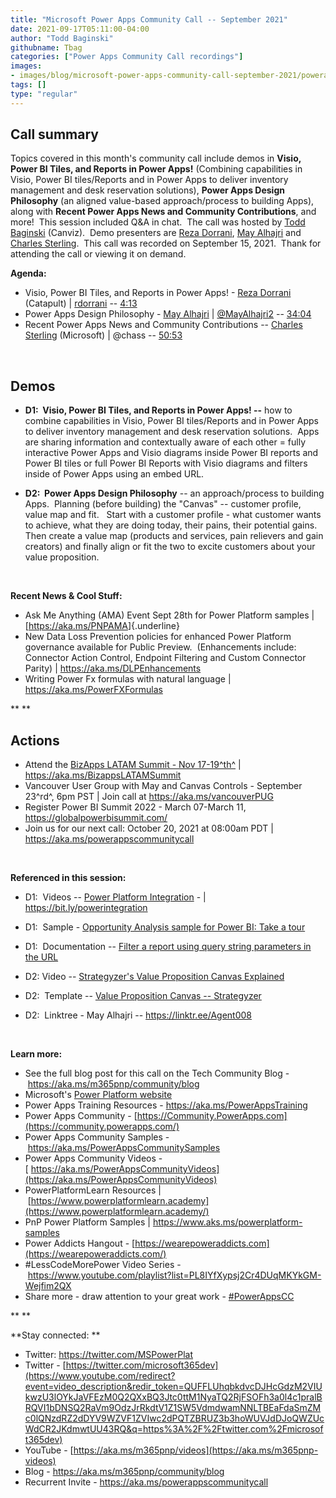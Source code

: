 ```yaml
---
title: "Microsoft Power Apps Community Call -- September 2021"
date: 2021-09-17T05:11:00-04:00
author: "Todd Baginski"
githubname: Tbag
categories: ["Power Apps Community Call recordings"]
images:
- images/blog/microsoft-power-apps-community-call-september-2021/powerapps-recording.jpg
tags: []
type: "regular"
---
```



## Call summary


Topics covered in this month's community call include demos in **Visio,
Power BI Tiles, and Reports in Power Apps!** (Combining capabilities in
Visio, Power BI tiles/Reports and in Power Apps to deliver inventory
management and desk reservation solutions), **Power Apps Design
Philosophy** (an aligned value-based approach/process to building Apps),
along with **Recent Power Apps News and Community Contributions**, and
more!  This session included Q&A in chat.  The call was hosted by [Todd
Baginski](http://twitter.com/toddbaginski) (Canviz).  Demo presenters
are [Reza Dorrani](http://twitter.com/rezadorrani), [May
Alhajri](http://twitter.com/MayAlhajri2) and [Charles
Sterling](http://twitter.com/chass).  This call was recorded on
September 15, 2021.  Thank for attending the call or viewing it on
demand. 


**Agenda:**  

-   Visio, Power BI Tiles, and Reports in Power Apps! - [Reza
    Dorrani](http://twitter.com/rezadorrani) (Catapult) |
    [rdorrani](https://github.com/rdorrani) --
    [4:13](https://youtu.be/8bDUAK6N8Jg?t=253)
-   Power Apps Design Philosophy - [May
    Alhajri](http://twitter.com/MayAlhajri2) |
    [\@MayAlhajri2](https://techcommunity.microsoft.com/t5/user/viewprofilepage/user-id/670696) --
    [34:04](https://youtu.be/8bDUAK6N8Jg?t=2044)
-   Recent Power Apps News and Community Contributions -- [Charles
    Sterling](http://twitter.com/chass) (Microsoft) | \@chass --
    [50:53](https://youtu.be/8bDUAK6N8Jg?t=3053)

 

## Demos

-   **D1:  Visio, Power BI Tiles, and Reports in Power Apps! --** how to
    combine capabilities in Visio, Power BI tiles/Reports and in Power
    Apps to deliver inventory management and desk reservation
    solutions.  Apps are sharing information and contextually aware of
    each other = fully interactive Power Apps and Visio diagrams inside
    Power BI reports and Power BI tiles or full Power BI Reports with
    Visio diagrams and filters inside of Power Apps using an embed URL. 
      

-   **D2:  Power Apps Design Philosophy** -- an approach/process to
    building Apps.  Planning (before building) the "Canvas" -- customer
    profile, value map and fit.   Start with a customer profile - what
    customer wants to achieve, what they are doing today, their pains,
    their potential gains. Then create a value map (products and
    services, pain relievers and gain creators) and finally align or fit
    the two to excite customers about your value proposition.   

 

**Recent News & Cool Stuff:**

-   Ask Me Anything (AMA) Event Sept 28th for Power Platform samples |
    [<https://aka.ms/PNPAMA>]{.underline}
-   New Data Loss Prevention policies for enhanced Power Platform
    governance available for Public Preview.  (Enhancements include:
    Connector Action Control, Endpoint Filtering and Custom Connector
    Parity) | <https://aka.ms/DLPEnhancements>
-   Writing Power Fx formulas with natural language |
    <https://aka.ms/PowerFXFormulas>

** **

## Actions





-   Attend the [BizApps LATAM Summit - Nov
    17-19^th^](https://aka.ms/BizappsLATAMSummit) |
    <https://aka.ms/BizappsLATAMSummit>
-   Vancouver User Group with May and Canvas Controls - September
    23^rd^, 6pm PST | Join call at <https://aka.ms/vancouverPUG>
-   Register Power BI Summit 2022 - March 07-March 11,
    <https://globalpowerbisummit.com/>
-   Join us for our next call: October 20, 2021 at 08:00am PDT |
    <https://aka.ms/powerappscommunitycall>

 

**Referenced in this session:**

-   D1:  Videos -- [Power Platform
    Integration](https://www.youtube.com/playlist?list=PLTyFh-qDKAiEUf5st2WhUzgoDRF-1hET0) -
    | <https://bit.ly/powerintegration>

-   D1:  Sample - [Opportunity Analysis sample for Power BI: Take a
    tour](https://github.com/MicrosoftDocs/powerbi-docs/blob/live/powerbi-docs/create-reports/sample-opportunity-analysis.md) 

-   D1:  Documentation -- [Filter a report using query string parameters
    in the
    URL](https://docs.microsoft.com/power-bi/collaborate-share/service-url-filters) 

-   D2: Video -- [Strategyzer's Value Proposition Canvas
    Explained](https://www.youtube.com/watch?v=ReM1uqmVfP0) 

-   D2:  Template -- [Value Proposition Canvas --
    Strategyzer](https://www.strategyzer.com/canvas) 

-   D2:  Linktree - May Alhajri -- <https://linktr.ee/Agent008>

 

**Learn more:**  

-   See the full blog post for this call on the Tech Community Blog
    - <https://aka.ms/m365pnp/community/blog>
-   Microsoft's [Power Platform
    website](https://powerplatform.microsoft.com/)
-   Power Apps Training Resources - <https://aka.ms/PowerAppsTraining>
-   Power Apps Community
    - [https://Community.PowerApps.com](https://community.powerapps.com/)
-   Power Apps Community Samples
    - <https://aka.ms/PowerAppsCommunitySamples>
-   Power Apps Community Videos
    -[ https://aka.ms/PowerAppsCommunityVideos](https://aka.ms/PowerAppsCommunityVideos)
-   PowerPlatformLearn Resources
    | [https://www.powerplatformlearn.academy](https://www.powerplatformlearn.academy/)
-   PnP Power Platform Samples
    | <https://www.aks.ms/powerplatform-samples>
-   Power Addicts Hangout
    - [https://wearepoweraddicts.com](https://wearepoweraddicts.com/)
-   #LessCodeMorePower Video Series
    - <https://www.youtube.com/playlist?list=PL8IYfXypsj2Cr4DUqMKYkGM-Wejfim2QX>
-   Share more - draw attention to your great work
    - [#PowerAppsCC](https://twitter.com/hashtag/PowerAppsCC?src=hashtag_click)

** **

**Stay connected: **

-   Twitter: <https://twitter.com/MSPowerPlat>
-   Twitter
    - [https://twitter.com/microsoft365dev](https://www.youtube.com/redirect?event=video_description&redir_token=QUFFLUhqbkdvcDJHcGdzM2VIUkwzU3lOYkJaVFEzM0Q2QXxBQ3Jtc0ttM1NyaTQ2RjFSOFh3a0l4c1pralBRQVI1bDNSQ2RaVm9OdzJrRkdtV1Z1SW5VdmdwamNNLTBEaFdaSmZMc0lQNzdRZ2dDYV9WZVF1ZVIwc2dPQTZBRUZ3b3hoWUVJdDJoQWZUcWdCR2JKdmwtUU43RQ&q=https%3A%2F%2Ftwitter.com%2Fmicrosoft365dev)​
-   YouTube -
    [https://aka.ms/m365pnp/videos](https://aka.ms/m365pnp-videos)​
-   Blog - <https://aka.ms/m365pnp/community/blog>
-   Recurrent Invite - <https://aka.ms/powerappscommunitycall>
